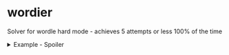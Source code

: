 # wordier
Solver for wordle hard mode - achieves 5 attempts or less 100% of the time

<details>
  <summary>Example - Spoiler</summary>
  
  
  
  ```
  ➜  wordier git:(master) ✗ go run main.go 
  scamp
  ➜  wordier git:(master) ✗ go run main.go __0__
  gonad
  ➜  wordier git:(master) ✗ go run main.go __0__ _0_0_
  atoll
  ➜  wordier git:(master) ✗ go run main.go __0__ _0_0_ 0_0__
  favor
  ```
</details>

